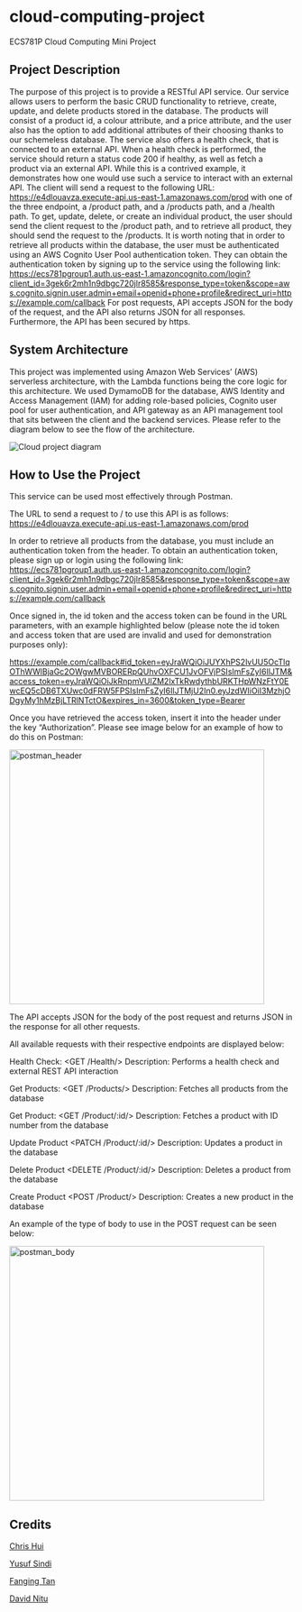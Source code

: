 # cloud-computing-project
ECS781P Cloud Computing Mini Project

## Project Description

The purpose of this project is to provide a RESTful API service. Our service allows users to perform the basic CRUD functionality to retrieve, create, update, and delete products stored in the database. The products will consist of a product id, a colour attribute, and a price attribute, and the user also has the option to add additional attributes of their choosing thanks to our schemeless database. The service also offers a health check, that is connected to an external API. When a health check is performed, the service should return a status code 200 if healthy, as well as fetch a product via an external API. While this is a contrived example, it demonstrates how one would use such a service to interact with an external API. The client will send a request to the following URL:
https://e4dlouavza.execute-api.us-east-1.amazonaws.com/prod
with one of the three endpoint, a /product path, and a /products path, and a /health path. To get, update, delete, or create an individual product, the user should send the client request to the /product path, and to retrieve all product, they should send the request to the /products. It is worth noting that in order to retrieve all products within the database, the user must be authenticated using an AWS Cognito User Pool authentication token. They can obtain the authentication token by signing up to the service using the following link:
https://ecs781pgroup1.auth.us-east-1.amazoncognito.com/login?client_id=3gek6r2mh1n9dbgc720jlr8585&response_type=token&scope=aws.cognito.signin.user.admin+email+openid+phone+profile&redirect_uri=https://example.com/callback
For post requests, API accepts JSON for the body of the request, and the API also returns JSON for all responses.
Furthermore, the API has been secured by https.

## System Architecture 

This project was implemented using Amazon Web Services’ (AWS) serverless architecture, with the Lambda functions being the core logic for this architecture. We used DymamoDB for the database, AWS Identity and Access Management (IAM) for adding role-based policies, Cognito user pool for user authentication, and API gateway as an API management tool that sits between the client and the backend services. Please refer to the diagram below to see the flow of the architecture.

![Cloud project diagram](https://user-images.githubusercontent.com/76735699/162539184-27d54528-b2a3-4ba4-87ff-715365594d33.png)

## How to Use the Project

This service can be used most effectively through Postman.

The URL to send a request to / to use this API is as follows:
https://e4dlouavza.execute-api.us-east-1.amazonaws.com/prod

In order to retrieve all products from the database, you must include an authentication token from the header. To obtain an authentication token, please sign up or login using the following link:
https://ecs781pgroup1.auth.us-east-1.amazoncognito.com/login?client_id=3gek6r2mh1n9dbgc720jlr8585&response_type=token&scope=aws.cognito.signin.user.admin+email+openid+phone+profile&redirect_uri=https://example.com/callback

Once signed in, the id token and the access token can be found in the URL parameters, with an example highlighted below (please note the id token and access token that are used are invalid and used for demonstration purposes only):

https://example.com/callback#id_token=eyJraWQiOiJUYXhPS2lvUU5OcTlqOThWWlBjaGc2OWgwMVBORERpQUhvOXFCU1JvOFVjPSIsImFsZyI6IlJTM&access_token=eyJraWQiOiJkRnpmVUlZM2lxTkRwdythbURKTHpWNzFtY0EwcEQ5cDB6TXUwc0dFRW5FPSIsImFsZyI6IlJTMjU2In0.eyJzdWIiOiI3MzhjODgyMy1hMzBjLTRlNTctO&expires_in=3600&token_type=Bearer

Once you have retrieved the access token, insert it into the header under the key “Authorization”. Please see image below for an example of how to do this on Postman:

<img width="452" alt="postman_header" src="https://user-images.githubusercontent.com/76735699/162539825-0ecc7bba-23ad-42b8-89ba-b61a438ace6e.png">

The API accepts JSON for the body of the post request and returns JSON in the response for all other requests.

All available requests with their respective endpoints are displayed below:

Health Check: <GET /Health/> Description: Performs a health check and external REST API interaction

Get Products: <GET /Products/> Description: Fetches all products from the database

Get Product: <GET /Product/:id/> Description: Fetches a product with ID number from the database

Update Product <PATCH /Product/:id/> Description: Updates a product in the database

Delete Product <DELETE /Product/:id/> Description: Deletes a product from the database

Create Product <POST /Product/> Description: Creates a new product in the database

An example of the type of body to use in the POST request can be seen below:

<img width="452" alt="postman_body" src="https://user-images.githubusercontent.com/67503181/162568821-47f8453a-3a43-49f4-9faa-4260e9437f67.png">

## Credits
[Chris Hui](https://github.com/chrishui)

[Yusuf Sindi](https://github.com/yysindi)

[Fanging Tan](https://github.com/fangningtan)

[David Nitu](https://github.com/davidcnitu)


